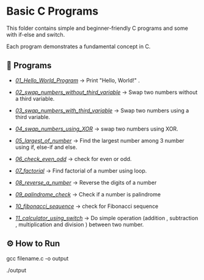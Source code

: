 # Basic C Programs

This folder contains simple and beginner-friendly C programs and some with if-else and switch.

Each program demonstrates a fundamental concept in C.

## 📂 Programs

- *[01_Hello_World_Program](./01_hello_world.c)* → Print "Hello, World!" .

- *[02_swap_numbers_without_third_variable](./02_swap_numbers_without_third_variable.c)* → Swap two numbers without a third variable.

- *[03_swap_numbers_with_third_variable](./03_swap_numbers_with_third_variable.c)* → Swap two numbers using a third variable.

- *[04_swap_numbers_using_XOR](./04_swap_numbers_using_XOR.c)* → swap two numbers using XOR.

- *[05_largest_of_number](./05_largest_of_number.c)* → Find the largest number among 3 number using if, else-if and else.

- *[06_check_even_odd](./06_ck_even_odd.c)* → check for even or odd.

- *[07_factorial](./07_factorial.c)* → Find factorial of a number using loop.

 

- *[08_reverse_a_number](./08_reverse_a_number.c)* → Reverse the digits of a number

- *[09_palindrome_check](./09_palindrome_check.c)* → Check if a number is palindrome

 

- *[10_fibonacci_sequence](./10_fibonacci_sequence.c)* → check for Fibonacci sequence

- *[11_calculator_using_switch](./11_calculator_using_switch.c)* → Do simple operation (addition , subtraction , multiplication and division ) between two number.

## ⚙ How to Run

gcc filename.c -o output

./output
